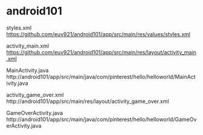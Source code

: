 # android101

styles.xml
https://github.com/euv921/android101/app/src/main/res/values/styles.xml

activity_main.xml
https://github.com/euv921/android101/app/src/main/res/layout/activity_main.xml 

MainActivity.java
http://android101/app/src/main/java/com/pinterest/hello/helloworld/MainActivity.java

activity_game_over.xml
http://android101/app/src/main/res/layout/activity_game_over.xml

GameOverActivity.java
http://android101/app/src/main/java/com/pinterest/hello/helloworld/GameOverActivity.java

